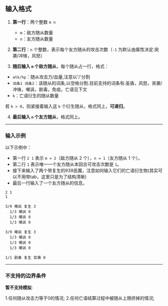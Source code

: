 ## 输入格式

1. **第一行**：两个整数 `m n`  
   - `m`：敌方随从数量  
   - `n`：友方随从数量  

2. **第二行**：`n` 个整数，表示每个友方随从的攻击次数（`-1` 为默认由属性决定:突袭/冲锋，风怒）  

3. **随后输入 `m` 个敌方随从**，每个随从占一行，格式：


- `atk/hp`：随从攻击力/血量,注意以'/'分割
- `词条1 词条2`：该随从的词条,以空格分割.目前支持的词条有:圣盾，风怒，突袭/冲锋，嘲讽，剧毒，免疫。亡语见下文
- `k`：亡语衍生的随从数量 

若 `k > 0`，则紧接着输入这 `k` 个衍生随从，格式同上，**可递归**。

4. **最后输入 `n` 个友方随从**，格式同上。


---

### 输入示例

以下示例中：
- 第一行 `2 1` 表示 `m = 2`（敌方随从 2 个），`n = 1`（友方随从 1 个）。
- 第二行 `1` 表示唯一一个友方随从本回合可攻击次数是 `1`。
- 接下来输入了两个带复生的939恶魔，注意如何输入它们的亡语衍生物(其实可以不用带tab，这里只是为了结构清晰)
- 最后一行输入了一个友方随从的信息。

```plaintext
2 1
1

3/9 嘲讽 复生 3
  1/3 嘲讽 0
  1/3 嘲讽 0
  1/3 嘲讽 0

3/9 嘲讽 复生 3
  1/3 嘲讽 0
  1/3 嘲讽 0
  1/3 嘲讽 0

1/1 剧毒 复生 突袭 0
```
---

### 不支持的边界条件

**暂不支持模拟**:

1.任何随从攻击力等于0的情况;
2.任何亡语结算过程中被随从上限挤掉的情况;